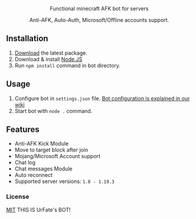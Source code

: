 <p align="center">
    Functional minecraft AFK bot for servers
</p>

<p align="center">
    Anti-AFK, Auto-Auth, Microsoft/Offline accounts support.
</p>

## Installation

 1. [Download](https://github.com/urFate/Afk-Bot/tags) the latest package.
 2. Download & install [Node.JS](https://nodejs.org/en/download/)
 3. Run `npm install` command in bot directory.
 
 ## Usage
 
 1. Configure bot in `settings.json` file. [Bot configuration is explained in our wiki](https://urfate.gitbook.io/afk-bot/bot-configuration)
 2. Start bot with `node .` command.

## Features

 - Anti-AFK Kick Module
 - Move to target block after join
 - Mojang/Microsoft Account support
 - Chat log
 - Chat messages Module
 - Auto reconnect
 - Supported server versions: `1.8 - 1.19.3`
 
 ### License
 [MIT](https://github.com/urFate/Afk-Bot/blob/main/LICENSE)
 THIS IS UrFate's BOT! 

